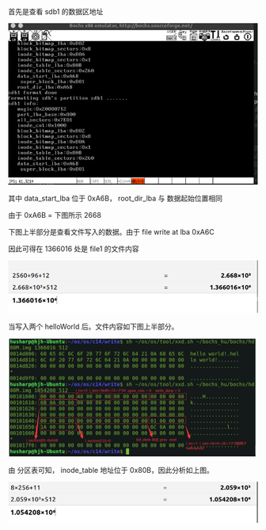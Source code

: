 

首先是查看 sdb1 的数据区地址

![sb1_start_lba](sb1_start_lba.png)

其中 data_start_lba 位于 0xA6B， root_dir_lba 与 数据起始位置相同

由于 0xA6B = 下图所示 2668

下图上半部分是查看文件写入的数据。由于 file write at lba 0xA6C

因此可得在 1366016 处是 file1 的文件内容

![file1所在地](file1所在地.png)

当写入两个 helloWorld 后。文件内容如下图上半部分。

![inode](inode.png)

由 分区表可知， inode_table 地址位于 0x80B，因此分析如上图。

![inode所在位置](inode所在位置.png)

